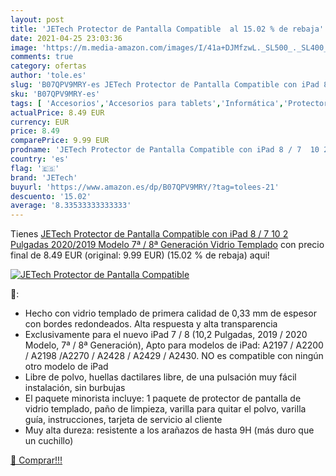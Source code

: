 ```yaml
---
layout: post
title: 'JETech Protector de Pantalla Compatible  al 15.02 % de rebaja'
date: 2021-04-25 23:03:36
image: 'https://m.media-amazon.com/images/I/41a+DJMfzwL._SL500_._SL400_.jpg'
comments: true
category: ofertas
author: 'tole.es'
slug: 'B07QPV9MRY-es JETech Protector de Pantalla Compatible con iPad 8 / 7 10...'
sku: 'B07QPV9MRY-es'
tags: [ 'Accesorios','Accesorios para tablets','Informática','Protectores de pantalla para tablets','ipad','jetech', ]
actualPrice: 8.49 EUR
currency: EUR
price: 8.49
comparePrice: 9.99 EUR
prodname: 'JETech Protector de Pantalla Compatible con iPad 8 / 7  10 2 Pulgadas  2020/2019 Modelo  7ª / 8ª Generación   Vidrio Templado'
country: 'es'
flag: '🇪🇸'
brand: 'JETech'
buyurl: 'https://www.amazon.es/dp/B07QPV9MRY/?tag=tolees-21'
descuento: '15.02'
average: '8.33533333333333'
---
```


Tienes [JETech Protector de Pantalla Compatible con iPad 8 / 7  10 2 Pulgadas  2020/2019 Modelo  7ª / 8ª Generación   Vidrio Templado](https://www.amazon.es/dp/B07QPV9MRY/?tag=tolees-21) con precio final de  8.49 EUR (original: 9.99 EUR) (15.02 %  de rebaja) aqui!

[![JETech Protector de Pantalla Compatible ](https://m.media-amazon.com/images/I/41a+DJMfzwL._SL500_._SL400_.jpg)](https://www.amazon.es/dp/B07QPV9MRY/?tag=tolees-21)

🔎:

- Hecho con vidrio templado de primera calidad de 0,33 mm de espesor con bordes redondeados. Alta respuesta y alta transparencia
- Exclusivamente para el nuevo iPad 7 / 8 (10,2 Pulgadas, 2019 / 2020 Modelo, 7ª / 8ª Generación), Apto para modelos de iPad: A2197 / A2200 / A2198 /A2270 / A2428 / A2429 / A2430. NO es compatible con ningún otro modelo de iPad
- Libre de polvo, huellas dactilares libre, de una pulsación muy fácil instalación, sin burbujas
- El paquete minorista incluye: 1 paquete de protector de pantalla de vidrio templado, paño de limpieza, varilla para quitar el polvo, varilla guía, instrucciones, tarjeta de servicio al cliente
- Muy alta dureza: resistente a los arañazos de hasta 9H (más duro que un cuchillo)

[🛒 Comprar!!!](https://www.amazon.es/dp/B07QPV9MRY/?tag=tolees-21)
